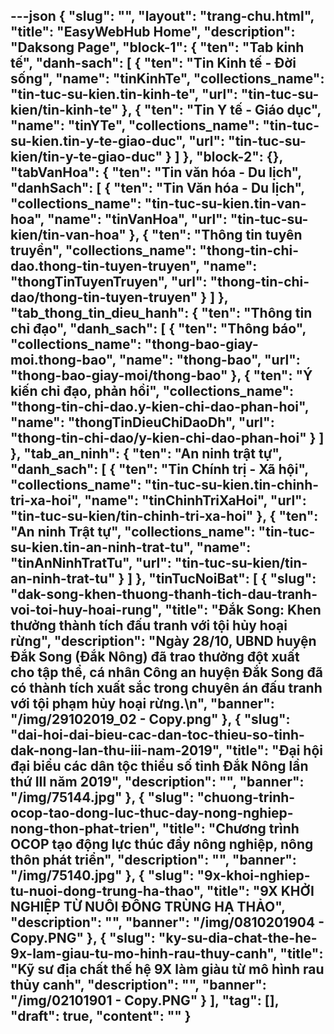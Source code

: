 ---json
{
    "slug": "",
    "layout": "trang-chu.html",
    "title": "EasyWebHub Home",
    "description": "Daksong Page",
    "block-1": {
        "ten": "Tab kinh tế",
        "danh-sach": [
            {
                "ten": "Tin Kinh tế - Đời sống",
                "name": "tinKinhTe",
                "collections_name": "tin-tuc-su-kien.tin-kinh-te",
                "url": "tin-tuc-su-kien/tin-kinh-te"
            },
            {
                "ten": "Tin Y tế - Giáo dục",
                "name": "tinYTe",
                "collections_name": "tin-tuc-su-kien.tin-y-te-giao-duc",
                "url": "tin-tuc-su-kien/tin-y-te-giao-duc"
            }
        ]
    },
    "block-2": {},
    "tabVanHoa": {
        "ten": "Tin văn hóa - Du lịch",
        "danhSach": [
            {
                "ten": "Tin Văn hóa - Du lịch",
                "collections_name": "tin-tuc-su-kien.tin-van-hoa",
                "name": "tinVanHoa",
                "url": "tin-tuc-su-kien/tin-van-hoa"
            },
            {
                "ten": "Thông tin tuyên truyền",
                "collections_name": "thong-tin-chi-dao.thong-tin-tuyen-truyen",
                "name": "thongTinTuyenTruyen",
                "url": "thong-tin-chi-dao/thong-tin-tuyen-truyen"
            }
        ]
    },
    "tab_thong_tin_dieu_hanh": {
        "ten": "Thông tin chỉ đạo",
        "danh_sach": [
            {
                "ten": "Thông báo",
                "collections_name": "thong-bao-giay-moi.thong-bao",
                "name": "thong-bao",
                "url": "thong-bao-giay-moi/thong-bao"
            },
            {
                "ten": "Ý kiến chỉ đạo, phản hồi",
                "collections_name": "thong-tin-chi-dao.y-kien-chi-dao-phan-hoi",
                "name": "thongTinDieuChiDaoDh",
                "url": "thong-tin-chi-dao/y-kien-chi-dao-phan-hoi"
            }
        ]
    },
    "tab_an_ninh": {
        "ten": "An ninh trật tự",
        "danh_sach": [
            {
                "ten": "Tin Chính trị - Xã hội",
                "collections_name": "tin-tuc-su-kien.tin-chinh-tri-xa-hoi",
                "name": "tinChinhTriXaHoi",
                "url": "tin-tuc-su-kien/tin-chinh-tri-xa-hoi"
            },
            {
                "ten": "An ninh Trật tự",
                "collections_name": "tin-tuc-su-kien.tin-an-ninh-trat-tu",
                "name": "tinAnNinhTratTu",
                "url": "tin-tuc-su-kien/tin-an-ninh-trat-tu"
            }
        ]
    },
    "tinTucNoiBat": [
        {
            "slug": "dak-song-khen-thuong-thanh-tich-dau-tranh-voi-toi-huy-hoai-rung",
            "title": "Đắk Song: Khen thưởng thành tích đấu tranh với tội hủy hoại rừng",
            "description": "Ngày 28/10, UBND huyện Đắk Song (Đắk Nông) đã trao thưởng đột xuất cho tập thể, cá nhân Công an huyện Đắk Song đã có thành tích xuất sắc trong chuyên án đấu tranh với tội phạm hủy hoại rừng.\n",
            "banner": "/img/29102019_02 - Copy.png"
        },
        {
            "slug": "dai-hoi-dai-bieu-cac-dan-toc-thieu-so-tinh-dak-nong-lan-thu-iii-nam-2019",
            "title": "Đại hội đại biểu các dân tộc thiểu số tỉnh Đắk Nông lần thứ III năm 2019",
            "description": "",
            "banner": "/img/75144.jpg"
        },
        {
            "slug": "chuong-trinh-ocop-tao-dong-luc-thuc-day-nong-nghiep-nong-thon-phat-trien",
            "title": "Chương trình OCOP tạo động lực thúc đẩy nông nghiệp, nông thôn phát triển",
            "description": "",
            "banner": "/img/75140.jpg"
        },
        {
            "slug": "9x-khoi-nghiep-tu-nuoi-dong-trung-ha-thao",
            "title": "9X KHỞI NGHIỆP TỪ NUÔI ĐÔNG TRÙNG HẠ THẢO",
            "description": "",
            "banner": "/img/0810201904 - Copy.PNG"
        },
        {
            "slug": "ky-su-dia-chat-the-he-9x-lam-giau-tu-mo-hinh-rau-thuy-canh",
            "title": "Kỹ sư địa chất  thế hệ 9X làm giàu từ  mô hình rau thủy canh",
            "description": "",
            "banner": "/img/02101901 - Copy.PNG"
        }
    ],
    "tag": [],
    "draft": true,
    "__content__": ""
}
---
